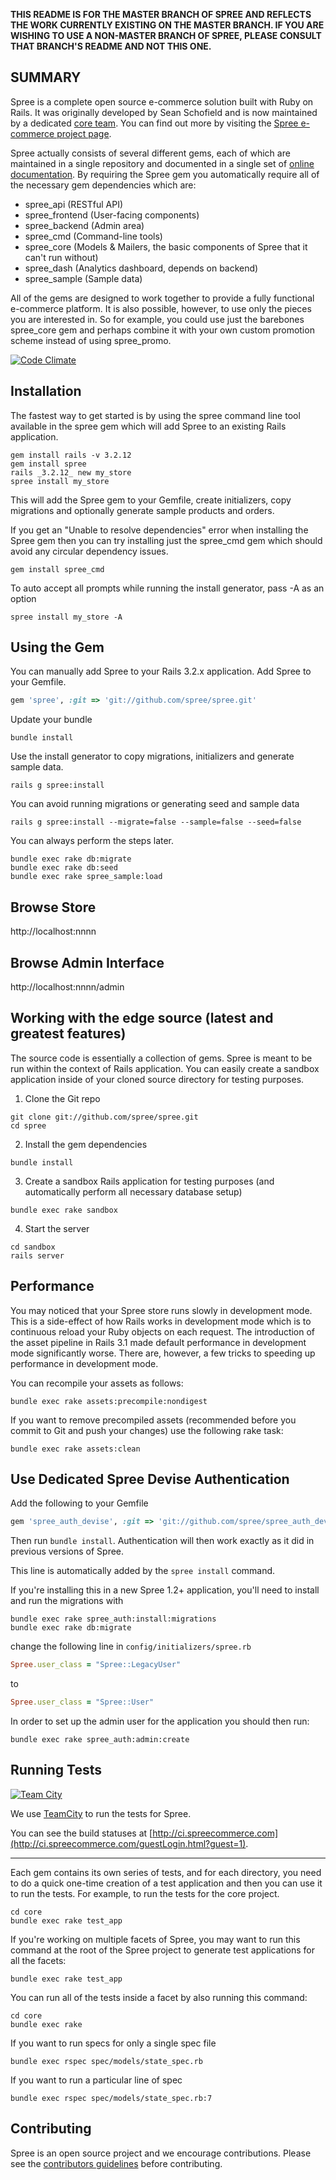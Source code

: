 **THIS README IS FOR THE MASTER BRANCH OF SPREE AND REFLECTS THE WORK CURRENTLY EXISTING ON THE MASTER BRANCH. IF YOU ARE WISHING TO USE A NON-MASTER BRANCH OF
SPREE, PLEASE CONSULT THAT BRANCH'S README AND NOT THIS ONE.**

SUMMARY
-------


Spree is a complete open source e-commerce solution built with Ruby on Rails.  It was originally developed by Sean Schofield
and is now maintained by a dedicated [core team](http://spreecommerce.com/core-team).  You can find out more
by visiting the [Spree e-commerce project page](http://spreecommerce.com).

Spree actually consists of several different gems, each of which are maintained in a single repository and documented
in a single set of [online documentation](http://spreecommerce.com/documentation).  By requiring the Spree gem you
automatically require all of the necessary gem dependencies which are:

* spree_api (RESTful API)
* spree_frontend (User-facing components)
* spree_backend (Admin area)
* spree_cmd (Command-line tools)
* spree_core (Models & Mailers, the basic components of Spree that it can't run without)
* spree_dash (Analytics dashboard, depends on backend)
* spree_sample (Sample data)

All of the gems are designed to work together to provide a fully functional e-commerce platform.  It is also possible,
however, to use only the pieces you are interested in.  So for example, you could use just the barebones spree\_core gem
and perhaps combine it with your own custom promotion scheme instead of using spree_promo.

[![Code Climate](https://codeclimate.com/badge.png)](https://codeclimate.com/github/spree/spree)

Installation
------------

The fastest way to get started is by using the spree command line tool
available in the spree gem which will add Spree to an existing Rails application.

```shell
gem install rails -v 3.2.12
gem install spree
rails _3.2.12_ new my_store
spree install my_store
```

This will add the Spree gem to your Gemfile, create initializers, copy migrations and
optionally generate sample products and orders.

If you get an "Unable to resolve dependencies" error when installing the Spree gem then you can try installing just the spree_cmd gem which should avoid any circular dependency issues.

```shell
gem install spree_cmd
```

To auto accept all prompts while running the install generator, pass -A as an option

```shell
spree install my_store -A
```
Using the Gem
-------------

You can manually add Spree to your Rails 3.2.x application. Add Spree to
your Gemfile.

```ruby
gem 'spree', :git => 'git://github.com/spree/spree.git'
```

Update your bundle

```shell
bundle install
```

Use the install generator to copy migrations, initializers and generate
sample data.

```shell
rails g spree:install
```

You can avoid running migrations or generating seed and sample data

```shell
rails g spree:install --migrate=false --sample=false --seed=false
```

You can always perform the steps later.

```shell
bundle exec rake db:migrate
bundle exec rake db:seed
bundle exec rake spree_sample:load
```

Browse Store
------------

http://localhost:nnnn

Browse Admin Interface
----------------------

http://localhost:nnnn/admin



Working with the edge source (latest and greatest features)
-----------------------------------------------------------

The source code is essentially a collection of gems.  Spree is meant to be run within the context of Rails application.  You can easily create a sandbox application inside of your cloned source directory for testing purposes.


1. Clone the Git repo

```shell
git clone git://github.com/spree/spree.git
cd spree
```

2. Install the gem dependencies

```shell
bundle install
```

3. Create a sandbox Rails application for testing purposes (and automatically perform all necessary database setup)

```shell
bundle exec rake sandbox
```

4. Start the server

```shell
cd sandbox
rails server
```

Performance
-----------

You may noticed that your Spree store runs slowly in development mode.  This is a side-effect of how Rails works in development mode which is to continuous reload your Ruby objects on each request.  The introduction of the asset pipeline in Rails 3.1 made default performance in development mode significantly worse.  There are, however, a few tricks to speeding up performance in development mode.

You can recompile your assets as follows:

```shell
bundle exec rake assets:precompile:nondigest
```

If you want to remove precompiled assets (recommended before you commit to Git and push your changes) use the following rake task:

```shell
bundle exec rake assets:clean
```

Use Dedicated Spree Devise Authentication
-----------------------------------------
Add the following to your Gemfile

```ruby
gem 'spree_auth_devise', :git => 'git://github.com/spree/spree_auth_devise'
```

Then run `bundle install`. Authentication will then work exactly as it did in previous versions of Spree.

This line is automatically added by the `spree install` command.

If you're installing this in a new Spree 1.2+ application, you'll need to install and run the migrations with

```shell
bundle exec rake spree_auth:install:migrations
bundle exec rake db:migrate
```

change the following line in `config/initializers/spree.rb`
```ruby
Spree.user_class = "Spree::LegacyUser"
```
to
```ruby
Spree.user_class = "Spree::User"
```

In order to set up the admin user for the application you should then run:

```shell
bundle exec rake spree_auth:admin:create
```

Running Tests
-------------

[![Team City](http://www.jetbrains.com/img/logos/logo_teamcity_small.gif)](http://www.jetbrains.com/teamcity)

We use [TeamCity](http://www.jetbrains.com/teamcity/) to run the tests for Spree.

You can see the build statuses at [http://ci.spreecommerce.com](http://ci.spreecommerce.com/guestLogin.html?guest=1).

---

Each gem contains its own series of tests, and for each directory, you need to do a quick one-time
creation of a test application and then you can use it to run the tests.  For example, to run the
tests for the core project.

```shell
cd core
bundle exec rake test_app
```

If you're working on multiple facets of Spree, you may want
to run this command at the root of the Spree project to
generate test applications for all the facets:

```shell
bundle exec rake test_app
```

You can run all of the tests inside a facet by also running
this command:

```shell
cd core
bundle exec rake
```

If you want to run specs for only a single spec file

```shell
bundle exec rspec spec/models/state_spec.rb
```

If you want to run a particular line of spec

```shell
bundle exec rspec spec/models/state_spec.rb:7
```

Contributing
------------

Spree is an open source project and we encourage contributions.  Please see the [contributors guidelines](http://spreecommerce.com/documentation/contributing_to_spree.html) before contributing.
